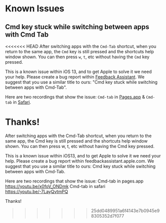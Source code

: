 # Known Issues

## Cmd key stuck while switching between apps with Cmd Tab

<<<<<<< HEAD
After switching apps with the `Cmd-Tab` shortcut, when you return to the same app, the `Cmd` key is still pressed and the shortcuts help window shown. You can then press `w`, `t`, etc without having the `Cmd` key pressed.

This is a known issue within iOS 13, and to get Apple to solve it we need your help. Please create a bug report within [Feedback Assistant](feedbackassistant.apple.com). We suggest that you use a similar title to ours: "Cmd key stuck while switching between apps with Cmd-Tab".

Here are two recordings that show the issue: `Cmd-tab` in [Pages.app](https://youtu.be/x0foV_ONDmk) & `Cmd-tab` in [Safari](https://youtu.be/-7LayQvtmPQ).

Thanks!
=======
After switching apps with the Cmd-Tab shortcut, when you return to the same app, the Cmd key is still pressed and the shortcuts help window shown. You can then press w, t, etc without having the Cmd key pressed.

This is a known issue within iOS13, and to get Apple to solve it we need your help. Please create a bug report within feedbackassistant.apple.com. We suggest that you use a similar title to ours: Cmd key stuck while switching between apps with Cmd-Tab.

Here are two recordings that show the issue:
Cmd-tab in pages.app https://youtu.be/x0foV_ONDmk
Cmd-tab in safari https://youtu.be/-7LayQvtmPQ

Thanks!
>>>>>>> 25dd0489951a6f4143e7b0945e98305352d7f077
